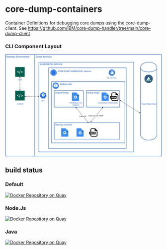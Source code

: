 # core-dump-containers

Container Definitions for debugging core dumps using the core-dump-client.
See https://github.com/IBM/core-dump-handler/tree/main/core-dump-client

### CLI Component Layout
![Client Component Diagram](assets/client_topology.png)

## build status

### Default
[![Docker Repository on Quay](https://quay.io/repository/icdh/default/status "Docker Repository on Quay")](https://quay.io/repository/icdh/default)
### Node.Js
[![Docker Repository on Quay](https://quay.io/repository/icdh/nodejs/status "Docker Repository on Quay")](https://quay.io/repository/icdh/nodejs)
### Java
[![Docker Repository on Quay](https://quay.io/repository/icdh/nodejs/status "Docker Repository on Quay")](https://quay.io/repository/icdh/java)